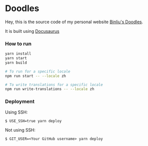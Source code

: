# Doodles

Hey, this is the source code of my personal website [Binliu's Doodles](https://zhangbinliu.me).

It is built using [Docusaurus](https://docusaurus.io/)

### How to run

```bash
yarn install
yarn start
yarn build

# To run for a specific locale
npm run start -- --locale zh

# To write translations for a specific locale
npm run write-translations -- --locale zh

```

### Deployment

Using SSH:

```
$ USE_SSH=true yarn deploy
```

Not using SSH:

```
$ GIT_USER=<Your GitHub username> yarn deploy
```